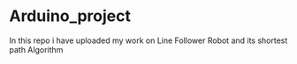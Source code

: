 # Arduino_project
In this repo i have uploaded my work on Line Follower Robot and its  shortest path Algorithm
